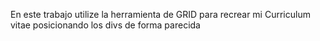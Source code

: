 En este trabajo utilize la herramienta de GRID para recrear mi Curriculum vitae posicionando los divs de forma parecida